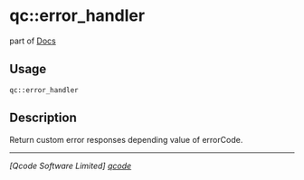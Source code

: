qc::error_handler
=================

part of [Docs](../index.md)

Usage
-----
`qc::error_handler `

Description
-----------
Return custom error responses depending value of errorCode.

----------------------------------
*[Qcode Software Limited] [qcode]*

[qcode]: http://www.qcode.co.uk "Qcode Software"
